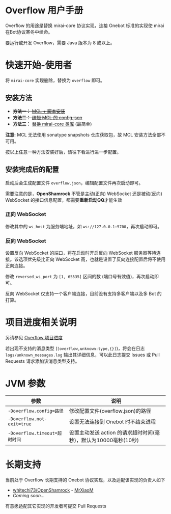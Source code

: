 # Overflow 用户手册

Overflow 的用途是替换 mirai-core 协议实现，连接 Onebot 标准的实现使 mirai 在Bot协议寒冬中续命。

要运行或开发 Overflow，需要 Java 版本为 8 或以上。

# 快速开始-使用者

将 `mirai-core` 实现删除，替换为 `overflow` 即可。

## 安装方法

+ ~~**方法一：** [MCL + 脚本安装](/docs/install/MCLScript.md)~~
+ ~~**方法二：** [编辑 MCL 的 config.json](/docs/install/MCL.md)~~
+ **方法三：** [替换 mirai-core 类库](/docs/install/Raw.md) (最简单)

**注意:** MCL 无法使用 sonatype snapshots 仓库获取包，故 MCL 安装方法全部不可用。

按以上任意一种方法安装好后，请往下看进行进一步配置。

## 安装完成后的配置

启动后会生成配置文件 `overflow.json`，编辑配置文件再次启动即可。

需要注意的是，**OpenShamrock** 不管是主动(正向) WebSocket 还是被动(反向) WebSocket 的接口信息配置，都需要**重新启动QQ**才能生效

### 正向 WebSocket

修改其中的 `ws_host` 为服务端地址，如 `ws://127.0.0.1:5700`，再次启动即可。

### 反向 WebSocket

设置反向 WebSocket 的端口，将在启动时开启反向 WebSocket 服务器等待连接。该选项优先级比正向 WebSocket 高，也就是设置了反向连接配置后将不使用正向连接。

修改 `reversed_ws_port` 为 `[1, 65535]` 区间的数 (端口号有效值)，再次启动即可。

反向 WebSocket 仅支持一个客户端连接，目前没有支持多客户端以及多 Bot 的打算。

# 项目进度相关说明

另请参见 [Overflow 项目进度](dev/progress.md)

若出现不支持的消息类型 (`[overflow,unknown:type,{}]`)，将会在日志 `logs/unknown_messages.log` 输出其详细信息，可以此日志提交 Issues 或 Pull Requests 请求添加该消息类型支持。

# JVM 参数

| 参数                         | 说明                                        |
|----------------------------|-------------------------------------------|
| `-Doverflow.config=路径`     | 修改配置文件(overflow.json)的路径                  |
| `-Doverflow.not-exit=true` | 设置无法连接到 Onebot 时不结束进程                     |
| `-Doverflow.timeout=超时时间`  | 设置主动发送 action 的请求超时时间(毫秒)，默认为10000毫秒(10秒) |

# 长期支持

当前处于 Overflow 长期支持的 Onebot 协议实现，以及适配该实现的负责人如下

* [whitechi73/OpenShamrock](https://github.com/whitechi73/OpenShamrock) - [MrXiaoM](https://github.com/MrXiaoM)
* *Coming soon...*

有意愿适配其它实现的开发者可提交 Pull Requests
